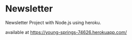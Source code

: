# Newsletter
Newsletter Project with Node.js using heroku.

available at https://young-springs-74626.herokuapp.com/
